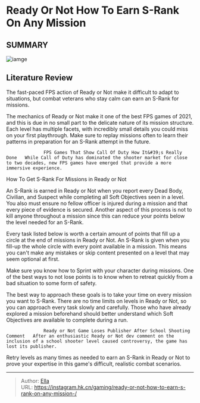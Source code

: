 # Ready Or Not How To Earn S-Rank On Any Mission 


## SUMMARY 

![iamge](https://static1.srcdn.com/wordpress/wp-content/uploads/2023/12/ready-or-not-how-to-earn-s-rank-on-any-mission.jpg)

## Literature Review

The fast-paced FPS action of Ready or Not make it difficult to adapt to situations, but combat veterans who stay calm can earn an S-Rank for missions.





The mechanics of Ready or Not make it one of the best FPS games of 2021, and this is due in no small part to the delicate nature of its mission structure. Each level has multiple facets, with incredibly small details you could miss on your first playthrough. Make sure to replay missions often to learn their patterns in preparation for an S-Rank attempt in the future.




                  FPS Games That Show Call Of Duty How It&#39;s Really Done   While Call of Duty has dominated the shooter market for close to two decades, new FPS games have emerged that provide a more immersive experience.   


 How To Get S-Rank For Missions in Ready or Not 
          

An S-Rank is earned in Ready or Not when you report every Dead Body, Civilian, and Suspect while completing all Soft Objectives seen in a level. You also must ensure no fellow officer is injured during a mission and that every piece of evidence is secured. Another aspect of this process is not to kill anyone throughout a mission since this can reduce your points below the level needed for an S-Rank.

Every task listed below is worth a certain amount of points that fill up a circle at the end of missions in Ready or Not. An S-Rank is given when you fill-up the whole circle with every point available in a mission. This means you can&#39;t make any mistakes or skip content presented on a level that may seem optional at first.






Make sure you know how to Sprint with your character during missions. One of the best ways to not lose points is to know when to retreat quickly from a bad situation to some form of safety.




The best way to approach these goals is to take your time on every mission you want to S-Rank. There are no time limits on levels in Ready or Not, so you can approach every task slowly and carefully. Those who have already explored a mission beforehand should better understand which Soft Objectives are available to complete during a run.

                  Ready or Not Game Loses Publisher After School Shooting Comment   After an enthusiastic Ready or Not dev comment on the inclusion of a school shooter level caused controversy, the game has lost its publisher.    

Retry levels as many times as needed to earn an S-Rank in Ready or Not to prove your expertise in this game&#39;s difficult, realistic combat scenarios.



---

> Author: [Ella](https://instagram.hk.cn/)  
> URL: https://instagram.hk.cn/gaming/ready-or-not-how-to-earn-s-rank-on-any-mission-/  

